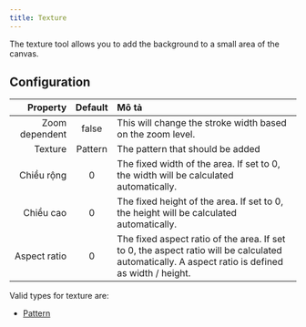 ```yaml
---
title: Texture
---
```


The texture tool allows you to add the background to a small area of the canvas.

## Configuration

|       Property | Default | Mô tả                                                                                                                                                                                            |
| -------------: | :-----: | :----------------------------------------------------------------------------------------------------------------------------------------------------------------------------------------------- |
| Zoom dependent |  false  | This will change the stroke width based on the zoom level.                                                                                                                       |
|        Texture | Pattern | The pattern that should be added                                                                                                                                                                 |
|     Chiều rộng |    0    | The fixed width of the area. If set to 0, the width will be calculated automatically.                                                                            |
|      Chiều cao |    0    | The fixed height of the area. If set to 0, the height will be calculated automatically.                                                                          |
|   Aspect ratio |    0    | The fixed aspect ratio of the area. If set to 0, the aspect ratio will be calculated automatically. A aspect ratio is defined as width / height. |

Valid types for texture are:

- [Pattern](../../background#pattern)
